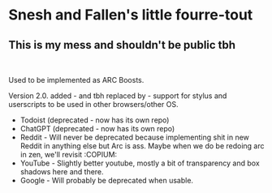 # Snesh and Fallen's little fourre-tout 

## This is my mess and shouldn't be public tbh 

<br> 

Used to be implemented as ARC Boosts. 

Version 2.0. added - and tbh replaced by - support for stylus and userscripts to be used in other browsers/other OS. 

- Todoist (deprecated - now has its own repo) 
- ChatGPT (deprecated - now has its own repo) 
- Reddit - Will never be deprecated because implementing shit in new Reddit in anything else but Arc is ass. Maybe when we do be redoing arc in zen, we'll revisit :COPIUM:
- YouTube - Slightly better youtube, mostly a bit of transparency and box shadows here and there.
- Google - Will probably be deprecated when usable. 

